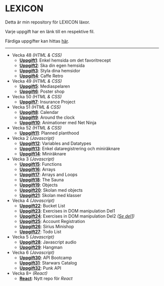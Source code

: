 # LEXICON

Detta är min repository för LEXICON läxor.

Varje uppgift har en länk till en respektive fil.

Färdiga uppgifter kan hittas [här](https://github.com/Ertingel/LEXICON/).

---

-   Vecka 48 _(HTML & CSS)_
    -   [**Uppgift1**](https://github.com/Ertingel/LEXICON/tree/main/Instruktioner/Uppgift1-Enkel-hemsida-om-det-favoritrecept.pdf): Enkel hemsida om det favoritrecept
    -   [**Uppgift2**](https://github.com/Ertingel/LEXICON/tree/main/Instruktioner/Uppgift2-Ska-din-egen-hemsida.pdf): Ska din egen hemsida
    -   [**Uppgift3**](https://github.com/Ertingel/LEXICON/tree/main/Instruktioner/Uppgift3-Styla-dina-hemsidor.pdf): Styla dina hemsidor
    -   [**Uppgift4**](https://github.com/Ertingel/LEXICON/tree/main/Instruktioner/Uppgift4-Caffe-Retro.pdf): Caffe Retro
-   Vecka 49 _(HTML & CSS)_
    -   [**Uppgift5**](https://github.com/Ertingel/LEXICON/tree/main/Instruktioner/Uppgift5-Mediaspelaren): Mediaspelaren
    -   [**Uppgift6**](https://github.com/Ertingel/LEXICON/tree/main/Instruktioner/Uppgift6-Poster-shop): Poster shop
-   Vecka 50 _(HTML & CSS)_
    -   [**Uppgift7**](https://github.com/Ertingel/LEXICON/tree/main/Instruktioner/Uppgift7-Insurance-project): Insurance Project
-   Vecka 51 _(HTML & CSS)_
    -   [**Uppgift8**](https://github.com/Ertingel/LEXICON/tree/main/Instruktioner/Uppgift8-Calendar): Calendar
    -   [**Uppgift9**](https://github.com/Ertingel/LEXICON/tree/main/Instruktioner/Uppgift9-Around-the-clock): Around the clock
    -   [**Uppgift10**](https://github.com/Ertingel/LEXICON/tree/main/Instruktioner/Uppgift10-Animationer-med-Net-Ninja.pdf): Animationer med Net Ninja
-   Vecka 52 _(HTML & CSS)_
    -   [**Uppgift11**](https://github.com/Ertingel/LEXICON/tree/main/Instruktioner/Uppgift11-Planned-planthood): Planned planthood
-   Vecka 2 _(Javascript)_
    -   [**Uppgift12**](https://github.com/Ertingel/LEXICON/tree/main/Instruktioner/Uppgift12-Variables-and-Datatypes.md): Variables and Datatypes
    -   [**Uppgift13**](https://github.com/Ertingel/LEXICON/tree/main/Instruktioner/Uppgift13-Enkel-Dataregistrering-och-enkel-Miniräknare.md): Enkel dataregistrering och miniräknare
    -   [**Uppgift14**](https://github.com/Ertingel/LEXICON/tree/main/Instruktioner/Uppgift14-Miniräknare.md): Miniräknare
-   Vecka 3 _(Javascript)_
    -   [**Uppgift15**](https://github.com/Ertingel/LEXICON/tree/main/Instruktioner/Uppgift15-Functions.md): Functions
    -   [**Uppgift16**](https://github.com/Ertingel/LEXICON/tree/main/Instruktioner/Uppgift16-Arrays.md): Arrays
    -   [**Uppgift17**](https://github.com/Ertingel/LEXICON/tree/main/Instruktioner/Uppgift17-Arrays-och-Loops.md): Arrays and Loops
    -   [**Uppgift18**](https://github.com/Ertingel/LEXICON/tree/main/Instruktioner/Uppgift18-The-Sauna.md): The Sauna
    -   [**Uppgift19**](https://github.com/Ertingel/LEXICON/tree/main/Instruktioner/Uppgift19-Objects.md): Objects
    -   [**Uppgift20**](https://github.com/Ertingel/LEXICON/tree/main/Instruktioner/Uppgift20-Skolan-med-objekt.md): Skolan med objects
    -   [**Uppgift21**](https://github.com/Ertingel/LEXICON/tree/main/Instruktioner/Uppgift21-Skolan-med-klasser.md): Skolan med klasser
-   Vecka 4 _(Javascript)_
    -   [**Uppgift22**](https://github.com/Ertingel/LEXICON/tree/main/Instruktioner/Uppgift22-bucket-list-main): Bucket List
    -   [**Uppgift23**](https://github.com/Ertingel/LEXICON/tree/main/Instruktioner/Uppgift23-DOM-Manipulation-Del1): Exercises in DOM manipulation Del1
    -   [**Uppgift24**](https://github.com/Ertingel/LEXICON/tree/main/Instruktioner/Uppgift24-DOM-Manipulation-Del-2.md): Exercises in DOM manipulation Del2 _([Se del1](https://github.com/Ertingel/LEXICON/tree/main/Instruktioner/Uppgift23-DOM-Manipulation-Del1))_
    -   [**Uppgift25**](https://github.com/Ertingel/LEXICON/tree/main/Instruktioner/Uppgift25-Account-Registration.md): Account Registration
    -   [**Uppgift26**](https://github.com/Ertingel/LEXICON/tree/main/Instruktioner/Uppgift26-sirius-minishop-main): Sirius Minishop
    -   [**Uppgift27**](https://github.com/Ertingel/LEXICON/tree/main/Instruktioner/Uppgift27-Todo-List.md): Todo List
-   Vecka 5 _(Javascript)_
    -   [**Uppgift28**](https://github.com/Ertingel/LEXICON/tree/main/Instruktioner/Uppgift28-javascript-audio): Javascript audio
    -   [**Uppgift29**](https://github.com/Ertingel/LEXICON/tree/main/Instruktioner/Uppgift29-Hangman): Hangman
-   Vecka 6 _(Javascript)_
    -   [**Uppgift30**](https://github.com/Ertingel/LEXICON/tree/main/Instruktioner/Uppgift30-API-Bootcamp.md): API Bootcamp
    -   [**Uppgift31**](https://github.com/Ertingel/LEXICON/tree/main/Instruktioner/Uppgift31-Starwars-Catalog): Starwars Catalog
    -   [**Uppgift32**](https://github.com/Ertingel/LEXICON/tree/main/Instruktioner/Uppgift32-Punk-API): Punk API
-   Vecka 8+ _(React)_
    -   [**React**](https://github.com/Ertingel/LEXICON-React): Nytt repo för _React_
